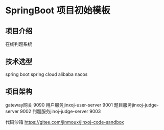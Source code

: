 # SpringBoot 项目初始模板

## 项目介绍
在线判题系统


## 技术选型
spring boot spring cloud alibaba nacos


## 项目架构
gateway网关 9090
用户服务jinxoj-user-server 9001
题目服务jinxoj-judge-server 9002
判题服务jinoj-judge-server  9003

代码沙箱
https://gitee.com/jinmoux/jinxoj-code-sandbox



